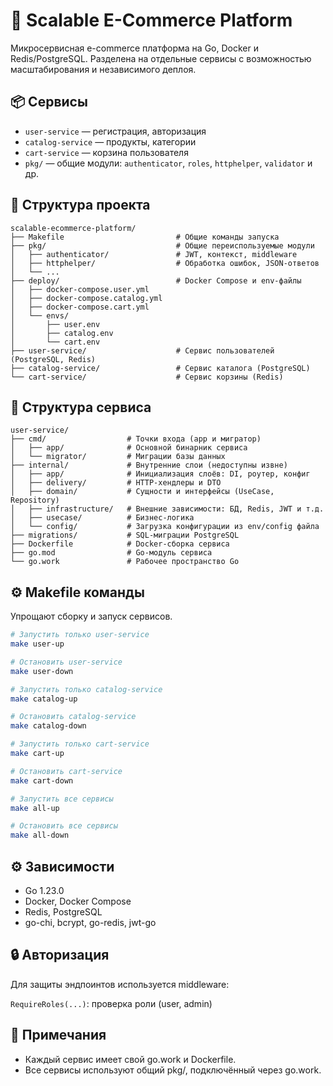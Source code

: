 # 🧱 Scalable E-Commerce Platform

Микросервисная e-commerce платформа на Go, Docker и Redis/PostgreSQL. Разделена на отдельные сервисы с возможностью масштабирования и независимого деплоя.

## 📦 Сервисы

- `user-service` — регистрация, авторизация
- `catalog-service` — продукты, категории
- `cart-service` — корзина пользователя
- `pkg/` — общие модули: `authenticator`, `roles`, `httphelper`, `validator` и др.

## 📁 Структура проекта

```text
scalable-ecommerce-platform/
├── Makefile                         # Общие команды запуска
├── pkg/                             # Общие переиспользуемые модули
│   ├── authenticator/               # JWT, контекст, middleware
│   ├── httphelper/                  # Обработка ошибок, JSON-ответов
│   └── ...
├── deploy/                          # Docker Compose и env-файлы
│   ├── docker-compose.user.yml
│   ├── docker-compose.catalog.yml
│   ├── docker-compose.cart.yml
│   └── envs/
│       ├── user.env
│       ├── catalog.env
│       └── cart.env
├── user-service/                    # Сервис пользователей (PostgreSQL, Redis)
├── catalog-service/                 # Сервис каталога (PostgreSQL)
└── cart-service/                    # Сервис корзины (Redis)
```
## 📁 Структура сервиса

```text
user-service/
├── cmd/                  # Точки входа (app и мигратор)
│   ├── app/              # Основной бинарник сервиса
│   └── migrator/         # Миграции базы данных
├── internal/             # Внутренние слои (недоступны извне)
│   ├── app/              # Инициализация слоёв: DI, роутер, конфиг
│   ├── delivery/         # HTTP-хендлеры и DTO
│   ├── domain/           # Сущности и интерфейсы (UseCase, Repository)
│   ├── infrastructure/   # Внешние зависимости: БД, Redis, JWT и т.д.
│   ├── usecase/          # Бизнес-логика
│   └── config/           # Загрузка конфигурации из env/config файла
├── migrations/           # SQL-миграции PostgreSQL
├── Dockerfile            # Docker-сборка сервиса
├── go.mod                # Go-модуль сервиса
└── go.work               # Рабочее пространство Go
```

## ⚙️ Makefile команды

Упрощают сборку и запуск сервисов.

```bash
# Запустить только user-service
make user-up

# Остановить user-service
make user-down

# Запустить только catalog-service
make catalog-up

# Остановить catalog-service
make catalog-down

# Запустить только cart-service
make cart-up

# Остановить cart-service
make cart-down

# Запустить все сервисы
make all-up

# Остановить все сервисы
make all-down
```

## ⚙️ Зависимости
- Go 1.23.0
- Docker, Docker Compose
- Redis, PostgreSQL
- go-chi, bcrypt, go-redis, jwt-go

## 🔒 Авторизация

Для защиты эндпоинтов используется middleware:

`RequireRoles(...)`: проверка роли (user, admin)

## 📝 Примечания

- Каждый сервис имеет свой go.work и Dockerfile. 
- Все сервисы используют общий pkg/, подключённый через go.work.

